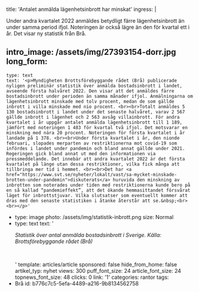 title: 'Antalet anmälda lägenhetsinbrott har minskat'
ingress: |
  <p>Under andra kvartalet 2022 anmäldes betydligt färre lägenhetsinbrott än under samma period ifjol. Noteringen är också lägre än den för kvartal ett i år. Det visar ny statistik från Brå.
  </p>
  
intro_image: /assets/img/27393154-dorr.jpg
long_form:
  -
    type: text
    text: '<p>Myndigheten Brottsförebyggande rådet (Brå) publicerade nyligen preliminär statistik över anmälda bostadsinbrott i landet, avseende första halvåret 2022. Den visar att det anmäldes färre bostadsinbrott under perioden än samma månader ifjol. Anmälningarna om lägenhetsinbrott minskade med tolv procent, medan de som gällde inbrott i villa minskade med nio procent. <br><br>Totalt anmäldes 5 130 bostadsinbrott i landet under det senaste halvåret, varav 2 567 gällde inbrott i lägenhet och 2 563 avsåg villainbrott. För andra kvartalet i år uppgår antalet anmälda lägenhetsinbrott till 1 189, jämfört med noteringen 1 483 för kvartal två ifjol. Det motsvarar en minskning med nära 20 procent. Noteringen för första kvartalet i år landade på 1 378. <br><br>Under första kvartalet i år, den nionde februari, slopades merparten av restriktionerna mot covid-19 som infördes i landet under pandemin och bland annat gällde under 2021. Regeringen gick bland annat ut med den informationen via pressmeddelande. Det innebär att andra kvartalet 2022 är det första kvartalet på länge utan dessa restriktioner, vilka fick många att tillbringa mer tid i hemmet. <br><br>Det har <a href="https://www.svt.se/nyheter/lokalt/vast/sa-mycket-minskade-brotten-under-pandemin">diskuterats</a> huruvida den minskning av inbrotten som noterades under tiden med restriktionerna kunde bero på en så kallad “pandemieffekt”, att det ökande hemmasittandet försvårat läget för inbrottstjuvar. Vilka slutsatser som eventuellt kommer att dras med den senaste statistiken i åtanke återstår att se.&nbsp;<br><br></p>'
  -
    type: image
    photo: /assets/img/statistik-inbrott.png
    size: Normal
  -
    type: text
    text: '<p><i>Statistik över antal anmälda bostadsinbrott i Sverige. Källa: Brottsförebyggande rådet (Brå)</i></p><p><br></p>'
template: articles/article
sponsored: false
hide_from_home: false
artikel_typ: nyhet
views: 300
puff_font_size: 24
article_font_size: 24
topnews_font_size: 48
clicks: 0
link: '1'
categories: rantor
tags:
  - Brå
id: b776c7c5-5efa-4489-a216-9b8134562758
